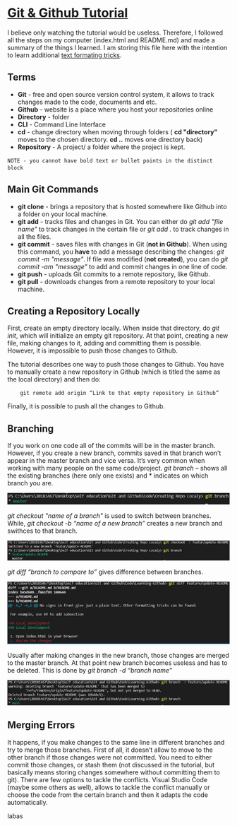 # [Git & Github Tutorial](https://www.youtube.com/watch?v=RGOj5yH7evk&list=WL&index=10)

I believe only watching the tutorial would be useless. Therefore, I followed all the steps on my computer (index.html and README.md) and made a summary of the things I learned. I am storing this file here with the intention to learn additional [text formating tricks](https://docs.github.com/en/get-started/writing-on-github/getting-started-with-writing-and-formatting-on-github/basic-writing-and-formatting-syntax). 

## Terms

* **Git** - free and open source version control system, it allows to track changes made to the code, documents and etc.
* **Github** - website is a place where you host your repositories online 
* **Directory** - folder 
* **CLI** - Command Line Interface
* **cd** - change directory when moving through folders ( __cd "directory"__ moves to the chosen directory. __cd ..__ moves one directory back)
* **Repository** - A project/ a folder where the project is kept. 

```
NOTE - you cannot have bold text or bullet points in the distinct block
```

## Main Git Commands

* **git clone** - brings a repository that is hosted somewhere like Github into a folder on your local machine. 
* **git add** - tracks files and changes in Git. You can either do *git add "file name"* to track changes in the certain file or *git add .* to track changes in all the files. 
* **git commit** - saves files with changes in Git (**not in Github**). When using this command, you **have** to add a message describing the changes: *git commit -m "message"*. If file was modified (**not created**), you can do *git commit -am "message"* to add and commit changes in one line of code. 
* **git push** - uploads Git commits to a remote repository, like Github. 
* **git pull** - downloads changes from a remote repository to your local machine. 

## Creating a Repository Locally

First, create an empty directory locally. When inside that directory, do *git init*, which will initialize an empty git repository. At that point, creating a new file, making changes to it, adding and committing them is possible. However, it is impossible to push those changes to Github. 

The tutorial describes one way to push those changes to Github. You have to manually create a new repository in Github (which is titled the same as the local directory) and then do:
```
    git remote add origin “Link to that empty repository in Github”
```
Finally, it is possible to push all the changes to Github.

## Branching

If you work on one code all of the commits will be in the master branch. However, if you create a new branch, commits saved in that branch won’t appear in the master branch and vice versa. It’s very common when working with many people on the same code/project. *git branch* – shows all the existing branches (here only one exists) and * indicates on which branch you are. 

![Branch](https://github.com/AdomasRep/Learning-Github/blob/main/Branch.png)

*git checkout "name of a branch"* is used to switch between branches. While, *git checkout -b “name of a new branch”* creates a new branch and swithces to that branch. 

![Checkout](https://github.com/AdomasRep/Learning-Github/blob/main/Checkout%20(create%20a%20new%20branch).png)

*git diff “branch to compare to”* gives difference between branches. 

![Difference](https://github.com/AdomasRep/Learning-Github/blob/main/Difference%20between%20branches.png)

Usually after making changes in the new branch, those changes are merged to the master branch. At that point new branch becomes useless and has to be deleted. This is done by *git branch -d “branch name”*

![Delete](https://github.com/AdomasRep/Learning-Github/blob/main/Delete%20branch.png)

## Merging Errors

It happens, if you make changes to the same line in different branches and try to merge those branches. First of all, it doesn’t allow to move to the other branch if those changes were not committed. You need to either commit those changes, or stash them (not discussed in the tutorial, but basically means storing changes somewhere without committing them to git). There are few options to tackle the conflicts. Visual Studio Code (maybe some others as well), allows to tackle the conflict manually or choose the code from the certain branch and then it adapts the code automatically. 


labas
